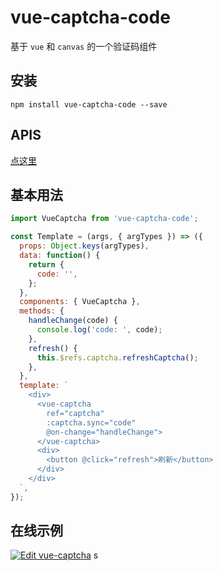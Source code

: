 # vue-captcha-code

基于 `vue` 和 `canvas` 的一个验证码组件

## 安装

```
npm install vue-captcha-code --save
```

## APIS

[点这里](https://webengineerli.github.io/vue-captcha/?path=/docs/example-captcha--primary)

## 基本用法

```js
import VueCaptcha from 'vue-captcha-code';

const Template = (args, { argTypes }) => ({
  props: Object.keys(argTypes),
  data: function() {
    return {
      code: '',
    };
  },
  components: { VueCaptcha },
  methods: {
    handleChange(code) {
      console.log('code: ', code);
    },
    refresh() {
      this.$refs.captcha.refreshCaptcha();
    },
  },
  template: `
    <div>
      <vue-captcha 
        ref="captcha" 
        :captcha.sync="code"
        @on-change="handleChange">
      </vue-captcha>
      <div>
        <button @click="refresh">刷新</button>
      </div>
    </div>
  `,
});
```

## 在线示例

[![Edit vue-captcha](https://codesandbox.io/static/img/play-codesandbox.svg)](https://codesandbox.io/s/vue-captcha-qlvzt?fontsize=14&hidenavigation=1&theme=dark)
s

